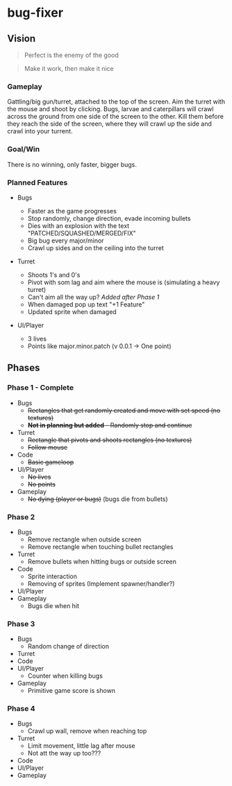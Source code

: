 # bug-fixer

## Vision

> Perfect is the enemy of the good

> Make it work, then make it nice

### Gameplay

Gattling/big gun/turret, attached to the top of the screen. Aim the turret with the mouse and shoot by clicking. Bugs, larvae and caterpillars will crawl across the ground from one side of the screen to the other. Kill them before they reach the side of the screen, where they will crawl up the side and crawl into your turrent.

### Goal/Win

There is no winning, only faster, bigger bugs.

### Planned Features

- Bugs

  - Faster as the game progresses
  - Stop randomly, change direction, evade incoming bullets
  - Dies with an explosion with the text "PATCHED/SQUASHED/MERGED/FIX"
  - Big bug every major/minor
  - Crawl up sides and on the ceiling into the turret

- Turret

  - Shoots 1's and 0's
  - Pivot with som lag and aim where the mouse is (simulating a heavy turret)
  - Can't aim all the way up? _Added after Phase 1_
  - When damaged pop up text "+1 Feature"
  - Updated sprite when damaged

- UI/Player
  - 3 lives
  - Points like major.minor.patch (v 0.0.1 -> One point)

## Phases

### Phase 1 - Complete

- Bugs
  - ~~Rectangles that get randomly created and move with set speed (no textures)~~
  - ~~**Not in planning but added** - Randomly stop and continue~~
- Turret
  - ~~Rectangle that pivots and shoots rectangles (no textures)~~
  - ~~Follow mouse~~
- Code
  - ~~Basic gameloop~~
- UI/Player
  - ~~No lives~~
  - ~~No points~~
- Gameplay
  - ~~No dying (player or bugs)~~ (bugs die from bullets)

### Phase 2

- Bugs
  - Remove rectangle when outside screen
  - Remove rectangle when touching bullet rectangles
- Turret
  - Remove bullets when hitting bugs or outside screen
- Code
  - Sprite interaction
  - Removing of sprites (Implement spawner/handler?)
- UI/Player
- Gameplay
  - Bugs die when hit

### Phase 3

- Bugs
  - Random change of direction
- Turret
- Code
- UI/Player
  - Counter when killing bugs
- Gameplay
  - Primitive game score is shown

### Phase 4

- Bugs
  - Crawl up wall, remove when reaching top
- Turret
  - Limit movement, little lag after mouse
  - Not att the way up too???
- Code
- UI/Player
- Gameplay
